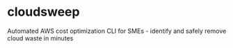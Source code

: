 # cloudsweep
Automated AWS cost optimization CLI for SMEs - identify and safely remove cloud waste in minutes
